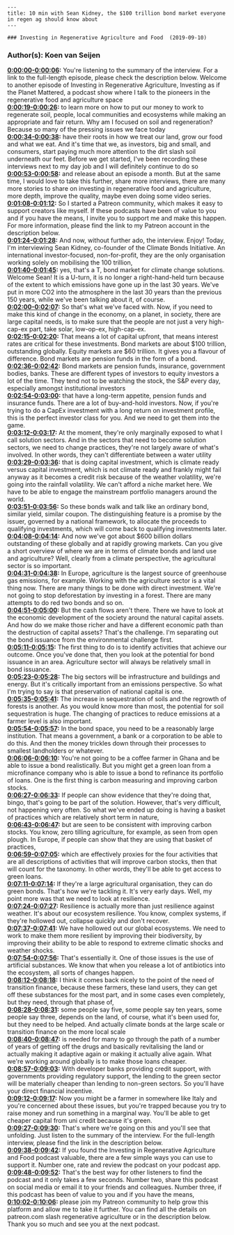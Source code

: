
    ---
    title: 10 min with Sean Kidney, the $100 trillion bond market everyone in regen ag should know about
    ---

    ### Investing in Regenerative Agriculture and Food  (2019-09-10)  
### Author(s): Koen van Seijen  

**[0:00:00-0:00:06](https://investinginregenerativeagriculture.com/2019/07/10/sean-kidney/#t=0:00:00):**  You're listening to the summary of the interview. For a link to the full-length episode, please check the description below.  Welcome to another episode of Investing in Regenerative Agriculture, Investing as if the Planet Mattered,  a podcast show where I talk to the pioneers in the regenerative food and agriculture space  
**[0:00:19-0:00:26](https://investinginregenerativeagriculture.com/2019/07/10/sean-kidney/#t=0:00:19):**  to learn more on how to put our money to work to regenerate soil, people, local communities and ecosystems  while making an appropriate and fair return.  Why am I focused on soil and regeneration? Because so many of the pressing issues we face today  
**[0:00:34-0:00:38](https://investinginregenerativeagriculture.com/2019/07/10/sean-kidney/#t=0:00:34):**  have their roots in how we treat our land, grow our food and what we eat.  And it's time that we, as investors, big and small, and consumers, start paying much more attention to the dirt slash soil underneath our feet.  Before we get started, I've been recording these interviews next to my day job and I will definitely continue to do so  
**[0:00:53-0:00:58](https://investinginregenerativeagriculture.com/2019/07/10/sean-kidney/#t=0:00:53):**  and release about an episode a month. But at the same time, I would love to take this further,  share more interviews, there are many more stories to share on investing in regenerative food and agriculture,  more depth, improve the quality, maybe even doing some video series.  
**[0:01:08-0:01:12](https://investinginregenerativeagriculture.com/2019/07/10/sean-kidney/#t=0:01:08):**  So I started a Patreon community, which makes it easy to support creators like myself.  If these podcasts have been of value to you and if you have the means, I invite you to support me and make this happen.  For more information, please find the link to my Patreon account in the description below.  
**[0:01:24-0:01:28](https://investinginregenerativeagriculture.com/2019/07/10/sean-kidney/#t=0:01:24):**  And now, without further ado, the interview. Enjoy!  Today, I'm interviewing Sean Kidney, co-founder of the Climate Bonds Initiative.  An international investor-focused, non-for-profit, they are the only organisation working solely on mobilising the 100 trillion,  
**[0:01:40-0:01:45](https://investinginregenerativeagriculture.com/2019/07/10/sean-kidney/#t=0:01:40):**  yes, that's a T, bond market for climate change solutions. Welcome Sean!  It is a U-turn, it is no longer a right-hand-held turn because of the extent to which emissions have gone up in the last 30 years.  We've put in more CO2 into the atmosphere in the last 30 years than the previous 150 years, while we've been talking about it, of course.  
**[0:02:00-0:02:07](https://investinginregenerativeagriculture.com/2019/07/10/sean-kidney/#t=0:02:00):**  So that's what we've faced with. Now, if you need to make this kind of change in the economy, on a planet, in society,  there are large capital needs, is to make sure that the people are not just  a very high-cap-ex part, take solar, low-op-ex, high-cap-ex.  
**[0:02:15-0:02:20](https://investinginregenerativeagriculture.com/2019/07/10/sean-kidney/#t=0:02:15):**  That means a lot of capital upfront, that means interest rates are critical for these investments.  Bond markets are about $100 trillion, outstanding globally. Equity markets are $60 trillion.  It gives you a flavour of difference. Bond markets are pension funds in the form of a bond.  
**[0:02:36-0:02:42](https://investinginregenerativeagriculture.com/2019/07/10/sean-kidney/#t=0:02:36):**  Bond markets are pension funds, insurance, government bodies, banks.  These are different types of investors to equity investors a lot of the time.  They tend not to be watching the stock, the S&P every day, especially amongst institutional investors  
**[0:02:54-0:03:00](https://investinginregenerativeagriculture.com/2019/07/10/sean-kidney/#t=0:02:54):**  that have a long-term appetite, pension funds and insurance funds. There are a lot of buy-and-hold investors.  Now, if you're trying to do a CapEx investment with a long return on investment profile,  this is the perfect investor class for you. And we need to get them into the game.  
**[0:03:12-0:03:17](https://investinginregenerativeagriculture.com/2019/07/10/sean-kidney/#t=0:03:12):**  At the moment, they're only marginally exposed to what I call solution sectors.  And in the sectors that need to become solution sectors, we need to change practices,  they're not largely aware of what's involved. In other words, they can't differentiate between a water utility  
**[0:03:29-0:03:36](https://investinginregenerativeagriculture.com/2019/07/10/sean-kidney/#t=0:03:29):**  that is doing capital investment, which is climate ready versus capital investment, which is not climate ready  and frankly might fail anyway as it becomes a credit risk because of the weather volatility, we're going into the rainfall volatility.  We can't afford a niche market here. We have to be able to engage the mainstream portfolio managers around the world.  
**[0:03:51-0:03:56](https://investinginregenerativeagriculture.com/2019/07/10/sean-kidney/#t=0:03:51):**  So these bonds walk and talk like an ordinary bond, similar yield, similar coupon.  The distinguishing feature is a promise by the issuer, governed by a national framework,  to allocate the proceeds to qualifying investments, which will come back to qualifying investments later.  
**[0:04:08-0:04:14](https://investinginregenerativeagriculture.com/2019/07/10/sean-kidney/#t=0:04:08):**  And now we've got about $600 billion dollars outstanding of these globally and at rapidly growing markets.  Can you give a short overview of where we are in terms of climate bonds and land use and agriculture?  Well, clearly from a climate perspective, the agricultural sector is so important.  
**[0:04:31-0:04:38](https://investinginregenerativeagriculture.com/2019/07/10/sean-kidney/#t=0:04:31):**  In Europe, agriculture is the largest source of greenhouse gas emissions, for example.  Working with the agriculture sector is a vital thing now. There are many things to be done with direct investment.  We're not going to stop deforestation by investing in a forest. There are many attempts to do red two bonds and so on.  
**[0:04:51-0:05:00](https://investinginregenerativeagriculture.com/2019/07/10/sean-kidney/#t=0:04:51):**  But the cash flows aren't there. There we have to look at the economic development of the society around the natural capital assets.  And how do we make those richer and have a different economic path than the destruction of capital assets?  That's the challenge. I'm separating out the bond issuance from the environmental challenge first.  
**[0:05:11-0:05:15](https://investinginregenerativeagriculture.com/2019/07/10/sean-kidney/#t=0:05:11):**  The first thing to do is to identify activities that achieve our outcome.  Once you've done that, then you look at the potential for bond issuance in an area.  Agriculture sector will always be relatively small in bond issuance.  
**[0:05:23-0:05:28](https://investinginregenerativeagriculture.com/2019/07/10/sean-kidney/#t=0:05:23):**  The big sectors will be infrastructure and buildings and energy.  But it's critically important from an emissions perspective.  So what I'm trying to say is that preservation of national capital is one.  
**[0:05:35-0:05:41](https://investinginregenerativeagriculture.com/2019/07/10/sean-kidney/#t=0:05:35):**  The increase in sequestration of soils and the regrowth of forests is another.  As you would know more than most, the potential for soil sequestration is huge.  The changing of practices to reduce emissions at a farmer level is also important.  
**[0:05:54-0:05:57](https://investinginregenerativeagriculture.com/2019/07/10/sean-kidney/#t=0:05:54):**  In the bond space, you need to be a reasonably large institution.  That means a government, a bank or a corporation to be able to do this.  And then the money trickles down through their processes to smallest landholders or whatever.  
**[0:06:06-0:06:10](https://investinginregenerativeagriculture.com/2019/07/10/sean-kidney/#t=0:06:06):**  You're not going to be a coffee farmer in Ghana and be able to issue a bond realistically.  But you might get a green loan from a microfinance company who is able to issue a bond to refinance its portfolio of loans.  One is the first thing is carbon measuring and improving carbon stocks.  
**[0:06:27-0:06:33](https://investinginregenerativeagriculture.com/2019/07/10/sean-kidney/#t=0:06:27):**  If people can show evidence that they're doing that, bingo, that's going to be part of the solution.  However, that's very difficult, not happening very often.  So what we've ended up doing is having a basket of practices which are relatively short term in nature,  
**[0:06:43-0:06:47](https://investinginregenerativeagriculture.com/2019/07/10/sean-kidney/#t=0:06:43):**  but are seen to be consistent with improving carbon stocks.  You know, zero tilling agriculture, for example, as seen from open plough.  In Europe, if people can show that they are using that basket of practices,  
**[0:06:59-0:07:05](https://investinginregenerativeagriculture.com/2019/07/10/sean-kidney/#t=0:06:59):**  which are effectively proxies for the four activities that are all descriptions of activities that will improve carbon stocks,  then that will count for the taxonomy.  In other words, they'll be able to get access to green loans.  
**[0:07:11-0:07:14](https://investinginregenerativeagriculture.com/2019/07/10/sean-kidney/#t=0:07:11):**  If they're a large agricultural organisation, they can do green bonds.  That's how we're tackling it. It's very early days.  Well, my point more was that we need to look at resilience.  
**[0:07:24-0:07:27](https://investinginregenerativeagriculture.com/2019/07/10/sean-kidney/#t=0:07:24):**  Resilience is actually more than just resilience against weather.  It's about our ecosystem resilience.  You know, complex systems, if they're hollowed out, collapse quickly and don't recover.  
**[0:07:37-0:07:41](https://investinginregenerativeagriculture.com/2019/07/10/sean-kidney/#t=0:07:37):**  We have hollowed out our global ecosystems.  We need to work to make them more resilient by improving their biodiversity,  by improving their ability to be able to respond to extreme climatic shocks and weather shocks.  
**[0:07:54-0:07:56](https://investinginregenerativeagriculture.com/2019/07/10/sean-kidney/#t=0:07:54):**  That's essentially it.  One of those issues is the use of artificial substances.  We know that when you release a lot of antibiotics into the ecosystem, all sorts of changes happen.  
**[0:08:12-0:08:18](https://investinginregenerativeagriculture.com/2019/07/10/sean-kidney/#t=0:08:12):**  I think it comes back nicely to the point of the need of transition finance,  because these farmers, these land users, they can get off these substances for the most part,  and in some cases even completely, but they need, through that phase of,  
**[0:08:28-0:08:31](https://investinginregenerativeagriculture.com/2019/07/10/sean-kidney/#t=0:08:28):**  some people say five, some people say ten years, some people say three, depends on the land,  of course, what it's been used for, but they need to be helped.  And actually climate bonds at the large scale or transition finance on the more local scale  
**[0:08:40-0:08:47](https://investinginregenerativeagriculture.com/2019/07/10/sean-kidney/#t=0:08:40):**  is needed for many to go through the path of a number of years of getting off the drugs  and basically revitalising the land or actually making it adaptive again or making it actually alive again.  What we're working around globally is to make those loans cheaper.  
**[0:08:57-0:09:03](https://investinginregenerativeagriculture.com/2019/07/10/sean-kidney/#t=0:08:57):**  With developer banks providing credit support, with governments providing regulatory support,  the lending to the green sector will be materially cheaper than lending to non-green sectors.  So you'll have your direct financial incentive.  
**[0:09:12-0:09:17](https://investinginregenerativeagriculture.com/2019/07/10/sean-kidney/#t=0:09:12):**  Now you might be a farmer in somewhere like Italy and you're concerned about these issues,  but you're trapped because you try to raise money and run something in a marginal way.  You'll be able to get cheaper capital from uni credit because it's green.  
**[0:09:27-0:09:30](https://investinginregenerativeagriculture.com/2019/07/10/sean-kidney/#t=0:09:27):**  That's where we're going on this and you'll see that unfolding.  Just listen to the summary of the interview.  For the full-length interview, please find the link in the description below.  
**[0:09:38-0:09:42](https://investinginregenerativeagriculture.com/2019/07/10/sean-kidney/#t=0:09:38):**  If you found the Investing in Regenerative Agriculture and Food podcast valuable,  there are a few simple ways you can use to support it.  Number one, rate and review the podcast on your podcast app.  
**[0:09:48-0:09:52](https://investinginregenerativeagriculture.com/2019/07/10/sean-kidney/#t=0:09:48):**  That's the best way for other listeners to find the podcast and it only takes a few seconds.  Number two, share this podcast on social media or email it to your friends and colleagues.  Number three, if this podcast has been of value to you and if you have the means,  
**[0:10:02-0:10:06](https://investinginregenerativeagriculture.com/2019/07/10/sean-kidney/#t=0:10:02):**  please join my Patreon community to help grow this platform and allow me to take it further.  You can find all the details on patreon.com slash regenerative agriculture or in the description below.  Thank you so much and see you at the next podcast.  